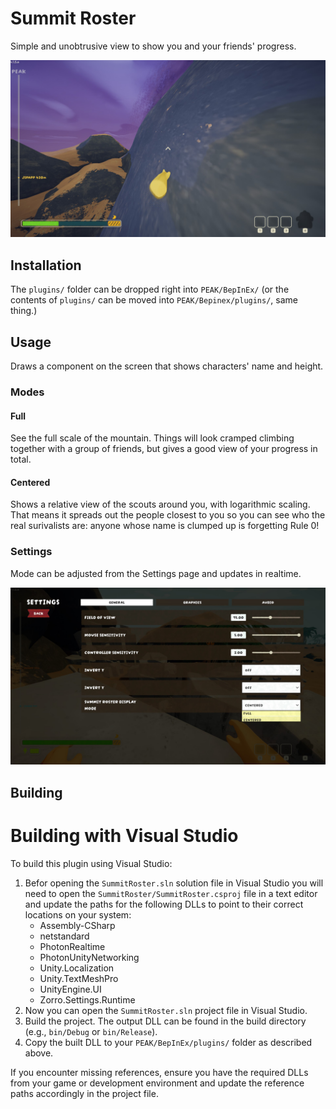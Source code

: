 # Summit Roster

Simple and unobtrusive view to show you and your friends' progress.

![Screenshot showing a sidebar on the left edge of the screen. The sidebar has markers that display users' names and their height.](assets/screenshot.jpg)

## Installation
The `plugins/` folder can be dropped right into `PEAK/BepInEx/` (or the contents of `plugins/` can be moved into `PEAK/Bepinex/plugins/`, same thing.)

## Usage
Draws a component on the screen that shows characters' name and height.

### Modes
#### Full
See the full scale of the mountain. Things will look cramped climbing together with a group of friends, but gives a good view of your progress in total.
#### Centered
Shows a relative view of the scouts around you, with logarithmic scaling. That means it spreads out the people closest to you so you can see who the real surivalists are: anyone whose name is clumped up is forgetting Rule 0!

### Settings
Mode can be adjusted from the Settings page and updates in realtime.

![Screenshot showing the menu page, with an option for "Summit Roster Display Mode" showing "Full" and "Centered".](assets/settings.jpg)

## Building

# Building with Visual Studio

To build this plugin using Visual Studio:

1. Befor opening the `SummitRoster.sln` solution file in Visual Studio you will need to open the `SummitRoster/SummitRoster.csproj` file in a text editor and update the paths for the following DLLs to point to their correct locations on your system:
	- Assembly-CSharp
	- netstandard
	- PhotonRealtime
	- PhotonUnityNetworking
	- Unity.Localization
	- Unity.TextMeshPro
	- UnityEngine.UI
	- Zorro.Settings.Runtime
2. Now you can open the `SummitRoster.sln` project file in Visual Studio.
3. Build the project. The output DLL can be found in the build directory (e.g., `bin/Debug` or `bin/Release`).
4. Copy the built DLL to your `PEAK/BepInEx/plugins/` folder as described above.

If you encounter missing references, ensure you have the required DLLs from your game or development environment and update the reference paths accordingly in the project file.
